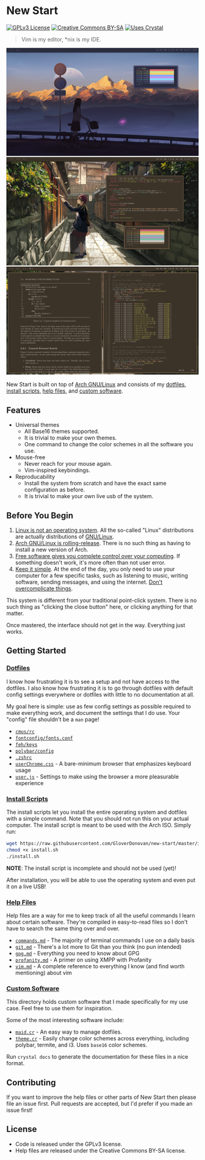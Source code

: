# New Start

[![GPLv3 License](https://img.shields.io/badge/License-GPLv3-444267.svg?style=for-the-badge&colorA=676E95)](https://www.gnu.org/licenses/gpl-3.0.en.html)
[![Creative Commons BY-SA](https://img.shields.io/badge/Creative_Commons-BY&ndash;SA-444267.svg?style=for-the-badge&colorA=676E95)](https://creativecommons.org/licenses/by-sa/4.0/)
[![Uses Crystal](https://img.shields.io/badge/Uses-Crystal-444267.svg?style=for-the-badge&colorA=676E95)](https://crystal-lang.org)

> Vim is my editor, \*nix is my IDE.

[![Screenshot](etc/preview.jpg)](https://raw.githubusercontent.com/GloverDonovan/new-start/master/etc/preview.jpg)
[![Screenshot](etc/preview2.jpg)](https://raw.githubusercontent.com/GloverDonovan/new-start/master/etc/preview2.jpg)
[![Screenshot](etc/preview3.jpg)](https://raw.githubusercontent.com/GloverDonovan/new-start/master/etc/preview3.jpg)

New Start is built on top of [Arch GNU/Linux](https://www.archlinux.org/) and consists of my [dotfiles](dotfiles/), [install scripts](install/), [help files](help/), and [custom software](src/).

## Features

- Universal themes
    - All Base16 themes supported.
    - It is trivial to make your own themes.
    - One command to change the color schemes in all the software you use.
- Mouse-free
    - Never reach for your mouse again.
    - Vim-inspired keybindings.
- Reproducability
    - Install the system from scratch and have the exact same configuration as before.
    - It is trivial to make your own live usb of the system.

## Before You Begin

1. [Linux is not an operating system](https://www.gnu.org/gnu/linux-and-gnu.html). All the so-called "Linux" distributions are actually distributions of [GNU/Linux](https://www.gnu.org/gnu/gnu-users-never-heard-of-gnu.html).
2. [Arch GNU/Linux is rolling-release](https://wiki.archlinux.org/index.php/Arch_Linux). There is no such thing as having to install a new version of Arch.
3. [Free software gives you complete control over your computing](https://www.gnu.org/philosophy/free-sw.html). If something doesn't work, it's more often than not user error.
4. [Keep it simple](https://en.wikipedia.org/wiki/Minimalism_(computing)). At the end of the day, you only need to use your computer for a few specific tasks, such as listening to music, writing software, sending messages, and using the internet. [Don't overcomplicate things](https://en.wikipedia.org/wiki/KISS_principle).

This system is different from your traditional point-click system. There is no such thing as "clicking the close button" here, or clicking anything for that matter.

Once mastered, the interface should not get in the way. Everything just works.

## Getting Started

### [Dotfiles](dotfiles/)

I know how frustrating it is to see a setup and not have access to the dotfiles. I also know how frustrating it is to go through dotfiles with default config settings everywhere or dotfiles with little to no documentation at all.

My goal here is simple: use as few config settings as possible required to make everything work, and document the settings that I do use. Your "config" file shouldn't be a `man` page!

- [`cmus/rc`](dotfiles/.config/cmus/rc)
- [`fontconfig/fonts.conf`](dotfiles/.config/fontconfig/fonts.conf)
- [`feh/keys`](dotfiles/.config/feh/keys)
- [`polybar/config`](dotfiles/.config/polybar/config)
- [`.zshrc`](dotfiles/.zshrc)
- [`userChrome.css`](etc/userChrome.css) - A bare-minimum browser that emphasizes keyboard usage
- [`user.js`](etc/user.js) - Settings to make using the browser a more pleasurable experience

### [Install Scripts](install/)

The install scripts let you install the entire operating system and dotfiles with a simple command. Note that you should not run this on your actual computer. The install script is meant to be used with the Arch ISO. Simply run:

```bash
wget https://raw.githubusercontent.com/GloverDonovan/new-start/master/install.sh
chmod +x install.sh
./install.sh
```

**NOTE**: The install script is incomplete and should not be used (yet)!

After installation, you will be able to use the operating system and even put it on a live USB!

### [Help Files](help/)

Help files are a way for me to keep track of all the useful commands I learn about certain software. They're compiled in easy-to-read files so I don't have to search the same thing over and over.

- [`commands.md`](help/commands.md) - The majority of terminal commands I use on a daily basis
- [`git.md`](help/git.md) - There's a lot more to Git than you think (no pun intended)
- [`gpg.md`](help/gpg.md) - Everything you need to know about GPG
- [`profanity.md`](help/profanity.md) - A primer on using XMPP with Profanity
- [`vim.md`](help/vim.md) - A complete reference to everything I know (and find worth mentioning) about vim

### [Custom Software](src/)

This directory holds custom software that I made specifically for my use case. Feel free to use them for inspiration.

Some of the most interesting software include:

- [`maid.cr`](src/maid.cr) - An easy way to manage dotfiles.
- [`theme.cr`](src/theme.cr) - Easily change color schemes across everything, including polybar, termite, and i3. Uses `base16` color schemes.

Run `crystal docs` to generate the documentation for these files in a nice format.

## Contributing

If you want to improve the help files or other parts of New Start then please file an issue first. Pull requests are accepted, but I'd prefer if you made an issue first!

## License

- Code is released under the GPLv3 license.
- Help files are released under the Creative Commons BY-SA license.
